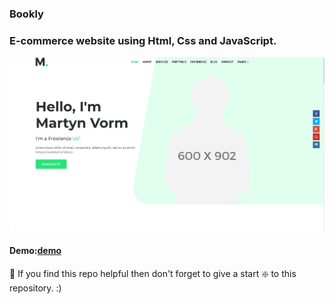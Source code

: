 ### Bookly
### E-commerce website using Html, Css and JavaScript.

![E-commerce website](https://github.com/shrimon347/martyan/blob/master/Capture.PNG?raw=true)

#### Demo:[demo](https://shrimon347.github.io/bookly/)

🙏 If you find this repo helpful then don't forget to give a start ❇️ to this repository. :)
